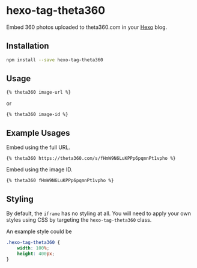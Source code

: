 # hexo-tag-theta360
Embed 360 photos uploaded to theta360.com in your [Hexo](https://github.com/hexojs/hexo) blog.

## Installation
```bash
npm install --save hexo-tag-theta360
```

## Usage
```swig
{% theta360 image-url %}
```

or 

```swig
{% theta360 image-id %}
```

## Example Usages
Embed using the full URL.
```swig
{% theta360 https://theta360.com/s/fHmW9N6LuKPPp6pqmnPt1vpho %}
```

Embed using the image ID.
```swig
{% theta360 fHmW9N6LuKPPp6pqmnPt1vpho %}
```

## Styling
By default, the `iframe` has no styling at all. You will need to apply your own styles using CSS by targeting the `hexo-tag-theta360` class.

An example style could be

```css
.hexo-tag-theta360 {
    width: 100%;
    height: 400px;
}
```
